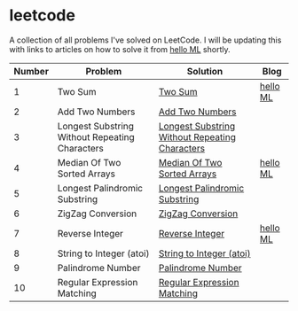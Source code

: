 # leetcode
A collection of all problems I've solved on LeetCode. I will be updating this with links to articles on how to solve it from [hello ML](https://helloml.org) shortly.

| Number | Problem | Solution | Blog |
| --- | --- | --- | --- |
| 1   | Two Sum | [Two Sum](https://github.com/vishnureddys/leetcode/blob/main/TwoSum.cpp) | [hello ML](https://helloml.org/two-sum-problem-using-stl-solutions-and-analysis/) |
| 2   | Add Two Numbers | [Add Two Numbers](https://github.com/vishnureddys/leetcode/blob/main/AddTwoNumbers.cpp) |     |
| 3   | Longest Substring Without Repeating Characters | [Longest Substring Without Repeating Characters](https://github.com/vishnureddys/leetcode/blob/main/LongestSubstringWithoutRepeatingCharacters.cpp) |     |
| 4   | Median Of Two Sorted Arrays | [Median Of Two Sorted Arrays](https://github.com/vishnureddys/leetcode/blob/main/MedianOfTwoSortedArrays.cpp) | [hello ML](https://helloml.org/median-of-two-sorted-arrays-leetcode-problem/) |
| 5   | Longest Palindromic Substring | [Longest Palindromic Substring](https://github.com/vishnureddys/leetcode/blob/main/LongestPalindromicSubstring.cpp) |     |
| 6   | ZigZag Conversion | [ZigZag Conversion](https://github.com/vishnureddys/leetcode/blob/main/ZigZagConversion.cpp) |     |
| 7   | Reverse Integer | [Reverse Integer](https://github.com/vishnureddys/leetcode/blob/main/Reverse%20Integer.cpp) | [hello ML](https://helloml.org/reverse-integer-handling-overflow-solution-to-leetcode-problem/) |
| 8   | String to Integer (atoi) | [String to Integer (atoi)](https://github.com/vishnureddys/leetcode/blob/main/String%20to%20Integer.cpp) |     |
| 9   | Palindrome Number | [Palindrome Number](https://github.com/vishnureddys/leetcode/blob/main/Palindrome%20Number.cpp) |     |
| 10  | Regular Expression Matching | [Regular Expression Matching](https://github.com/vishnureddys/leetcode/blob/main/Regular%20Expression%20Matching.cpp) |     |
